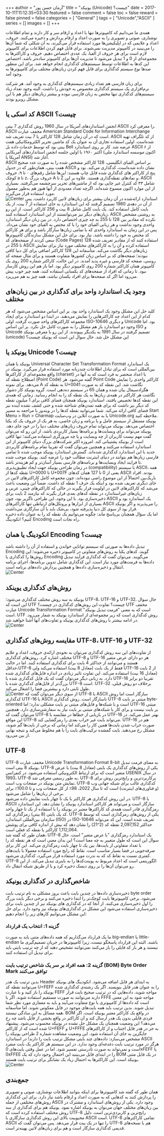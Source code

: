 +++
author = "آرمان حسن پور"
title = "یونیکد (Unicode) چیست؟" 
date = 2017-10-11T11:12:35+03:30
featured = false
comment = false
toc = false
reward = false
pinned = false
categories = [
	"General"
]
tags = [
    "Unicode","ASCII"
]
series = []
images = []
+++

همه‌ی ما می‌دانیم که کامپیوترها تنها با اعداد و ارقام سر و کار دارند و تمام اطلاعات نوشتاری، صوتی و تصویری را به صورت اعداد و ارقام پردازش و ذخیره می‌کنند. حروف، اعداد و علایمی که در اپلیکیشن‌ها مورد استفاده قرار می‌گیرند، به آن شکلی که شما آن‌ها را می‌بینید در کامپیوتر مدیریت نمی‌شوند. برای قابل فهم کردن اطلاعات برای کامپیوتر لازم است برای هر حروف از الفبا، یک عددی اختصاص دهیم. حروف و کاراکترها به مجموعه‌ای از 0 و 1 تبدیل می‌شود تا مدیریت آن‌ها برای کامپیوتر ساده‌تر باشد. اختصاص این کدها به اطلاعات توسط سیستم‌های کدگذاری انجام خواهد شد. برای این منظور صدها نوع سیستم کدگذاری برای قابل فهم کردن زبان‌های مختلف برای کامپیوترها به وجود آمد.
<!--more-->
برای زبان فارسی هم تعداد زیادی سیستم‌های کدگذاری به وجود آمد. هر شرکت نرم‌افزاری یک سیستم کدگذاری مخصوص به خودش را داشت. البته وجود تعداد زیاد سیستم‌های کدگذاری تنها مختص به زبان فارسی نبوده و بیشتر زبان‌های دیگر هم با این مشکل روبرو بودند.
<br>
## کد اسکی یا ASCII چیست؟
انجمن استانداردهای آمریکا در سال 1960 روش کدگذاری 7 بیتی ASCII را معرفی کرد. ASCII مخفف عبارت American Standard Code for Information Interchange است که در آن زمان شامل 128 کاراکتر یا 7 بیت تعریف شد. ASCII از کد تلگراف تهیه شده‌است. اولین استفاده تجاری آن به عنوان یک کد ماشین تحریر الکترومکانیکی هفت بیتی بود که توسط خدمات داده بل Bell عرضه شد. کار بر روی استاندارد ASCII از ۶ اکتبر ۱۹۶۰ با اولین جلسه انجمن استانداردهای آمریکایی (اکنون موسسه استاندارد ملی آمریکا یا ANSI) آغاز شد.
<br>
ASCII بر اساس الفبای انگلیسی، 128 کاراکتر مشخص شده را به صورت عدد صحیح هفت بیتی، همان‌طور که در جدول ASCII نشان داده شده‌است، کدگذاری می‌کند. نود و پنج از کاراکتر های کدگذاری شده قابل چاپ هستند: این‌ها شامل رقم‌های ۰ تا ۹، حروف کوچک a تا z، حروف بزرگ A تا Z و نمادهای نقطه‌گذاری هستند. علاوه بر این، ASCII شامل ۳۳ کد کنترل غیر چاپی بود که از ماشین‌های تحریر سرچشمه می‌گرفتند. بسیاری از این موارد اکنون منسوخ شده‌اند، اگرچه تعداد معدودی از آنها هنوز هم به‌طور معمول مورد استفاده قرار می‌گیرند.
<br>
![Center](/ASCII-Table.jpg#center)
 استاندارد ارائه‌شده در آن زمان بیشتر برای زبان‌های لاتین کاربرد داشت. پس از آن در دهه‌ی 1980 تصمیم گرفتند که این استاندارد به جای استفاده از 7 بیت، از یک بایت کامل استفاده کند. یک بایت کامل شامل 8 بیت و 256 کاراکتر است. از این رو زبان‌های دیگر نیز می‌توانستند از این استاندارد استفاده کنند. ASCII به روشنی مشخص نکرده که مقادیر بین 128 تا 255 به چه چیزی اختصاص دارد. در بین زبان دیگر استاندارد واحدی وجود نداشت و هر زبانی الفبای خود را با کد مختص به الفبای خود نشان می‌داد. پس در این زمان به استاندارد واحدی که با تمامی زبان‌ها سازگار باشد و برای هر کاراکتر کد مختص به خود را داشته باشد، نیاز بود. برای حل این مشکل سازندگان کامپیوتر‌ها سعی کردند از صفحه‌های کد (Code Pages) استفاده کنند که از مقادیر تعریف شده 128 تا 255 در ASCII استفاده کرده و آن را به کاراکترهای مختلف مورد نیاز برای نمایش زبان‌های دیگر نگاشت می‌کند. متأسفانه این 128 کاراکتر اضافی برای کل دنیا کافی نبودند؛ صفحه‌های کد بر اساس زبان کشورها متفاوت هستند و برای مثال صفحه کد روسی، صفحه کد فارسی و غیره پدید آمدند. در این حالت، کاراکتر شماره 200 روی یک کامپیوتر همان کاراکتر شماره 200 روی کامپیوتر دیگر بود. اما باز هم این روش کارساز نبود. تا زمانی که افراد از صفحه‌های کد یکسانی استفاده کنند، همه چیز خوب پیش می‌رود اما اگر کد صفحه‌ها برای افراد یکسان نباشد، همه چیز به هم می‌ریزد.
<br>
## وجود یک استاندارد واحد برای کدگذاری در بین زبان‌های مختلف
کلید حل این مشکل وجود یک استاندارد واحد بود. بر این اساس مشخص می‌شود که هر کدام از این اعداد چه کاراکترهایی را نمایش می‌دهند. در ابتدا دو استاندارد برای ایجاد مجموعه کاراکترهای واحد صورت گرفت. اولی ISO-10646 و دیگری Unicode بود. اما وجود دو استاندارد باز هم مشکل را به صورت کامل حل نکرد. بر این اساس ISO و Unicode تصمیم گرفتند در سال 1991 به یکدیگر بپیوندند. از این رو با معرفی یونیکد (unicode) این مشکل حل شد. حال سوال این است که یونیکد چیست؟
<br>
## یونیکد یا Unicode چیست؟
یونیکد یا همان Universal Character Set Transformation Format یک استاندارد بین‌المللی است که برای تبادل اطلاعات چندزبانه مورد استفاده قرار می‌گیرد. یونیکد در واقع مجموعه‌ای از کاراکترها (charset) با اعداد منحصر به فرد است که به آنها در اصطلاح نقطه کد (Point Code) گفته می‌شود. هر Point Code کاراکتر واحدی را نمایش می‌دهد. برای نمونه A به نقطه کد U+0041 نگاشت شد. این نقطه کد به صورت هگزادسیمال بیان شده و همان 65 در سیستم ده‌دهی است. گروه یونیکد کار دشوار نگاشت هر کاراکتر در همه‌ی زبان‌ها به یک نقطه کد را به انجام رسانید. زمانی که همه‌ی این نقطه کدها تخصیص یافتند، استاندارد یونیکد همچنان فضای کافی برای 1 میلیون نقطه کد دیگر نیز داشت که برای همه تمدن‌های شناخته شده و حتی کشف نشده آینده نیز فضای کافی ارائه می‌کند. شما می‌توانید نقطه کدها را در ویندوز با مراجعه به مسیر Start Menu > Run > Charmap یا به صورت آنلاین در وب‌سایت Unicode.org ملاحظه کنید.
<br>
یونیکد مستقل از سیستم عامل و یا برنامه و زبان خاصی، به هر یک از حروف یک کد یکتا اختصاص می‌دهد. یونیکد می‌تواند تمام حروف زبان‌های مختلف دنیا را در خود جای دهد. یونیکد می‌تواند برای وبسایت‌ها و برنامه‌ها بسیار کاربردی باشد، از این رو که می‌توان گفت مهم نیست کاربران از چه وبسایت و یا چه مرورگری استفاده می‌کنند؛ تنها کافی است از یونیکد پشتیبانی کند. امروزه اکثر شرکت‌های بزرگ دنیای کامپیوتر از این استاندارد استفاده می‌کنند و همچنین می‌توان گفت که تقریبا تمام برنامه‌های کاربردی جدید با این استاندارد کدگذاری شده‌اند. گسترش استاندارد یونیکد موجب شده تا تمامی فارسی زبان‌ها هم بتوانند در دنیای اینترنت مطالب خود را عرضه کنند. یونیکد موجب شده تا فرایند ایجاد وبسایت‌ها و برنامه‌های فارسی بسیار آسان‌تر و کم هزینه‌تر باشد.
<br>
در زمان طراحی یونیکد جهت ایجاد تطبیق‌پذیری (compatibility) با سیستم ASCII، همه نقطه کدها از U+0000 تا U+007F یعنی از 0 تا 127 همان کدهای ASCII بودند. افراد باریک‌بین احتمالاً از این موضوع راضی نبوده‌اند، چون مجموعه کامل کاراکترهای لاتین در جای دیگری تعریف شده بود و اینکه یک حرف 1 نقطه کد داشت. ضمناً این وضعیت باعث می‌شد که کاراکترهای لاتین در اولویت قرار بگیرند در حالی که کاراکترهای چینی، عربی و زبان‌های غیراستاندارد در نقطه کدهای بعدی قرار بگیرند که نیازمند 2 بایت برای ذخیره‌سازی بود. با این وجود، این طراحی ناگزیر بود، چون ASCII یک استاندارد بود و بسیاری از ابزارها و پروتکل‌های ارتباطی تنها کاراکترهای ASCII را می‌پذیرند و اگر یونیکد قرار بود از سوی کل دنیا پذیرفته شود، بی‌شک باید با آن سازگاری می‌داشت. 
<br>
اما یک سؤال همچنان بی‌پاسخ ماند: چگونه می‌توانیم یک نقطه کد را به عنوان داده ذخیره کنیم؟ انکودینگ Encoding راه نجات است.
## انکودینگ یا همان Encoding چیست؟
تبدیل داده‌ها به صورتی که سیستم توانایی خواندن و استفاده از آن را داشته باشد Encoding گویند. کدهای یکتا به روش‌های متفاوتی در کامپیوتر ذخیره می‌شوند؛ این روش‌ها را کدگذاری یا Encoding می‌گویند. می‌توان گفت که کدگذاری فرآیند تبدیل داده‌ها به فرمت‌های مورد نیاز است. این کدگذاری شامل تدوین برنامه‌ها، اجرای برنامه انتقال و ذخیره‌سازی داده‌ها و همچنین پردازش داده‌های برنامه است.
<br>
![Center](/Encoding-Decoding.jpg#center)
## روش‌های کدگذاری یوینکد
یونیکد به سه روش مختلف کدگذاری می‌شود؛ UTF-8، UTF-16 و UTF-32. حال سوال این است که UTF چیست؟ تفاوت این روش‌های کدگذاری در چیست؟ UTF مخفف عبارت Unicode Transformation Format است که به معنی "فرمت تبدیل یونیکد" است. UTF روش کدگذاری است که زیر مجموعه‌ای از استاندارد یونیکد به شمار می‌رود. در ادامه بیشتر با روش‌های کدگذاری یونیکد و تفاوت‌های آنها آشنا خواهید شد.
<br>
![Center](/Unicode-Encoding.jpg#center)
## مقایسه روش‌های کدگذاری UTF-8، UTF-16 و UTF-32 
از تفاوت‌های این سه روش کدگذاری می‌توان به نحوه‌ی ارائه‌ی‌ حروف، اعداد و علایم مختلف اشاره کرد. روش‌های کدگذاری UTF-8 و UTF-16 هر دو دارای عرض متغیر هستند و می‌توانند از حداکثر 4 بایت برای کدگذاری استفاده کنند. اما در حالت حداقل،UTF-8  فقط از یک بایت (معادل 8 بیت) استفاده می‌کند ولی UTF-16 از 2 بایت (معادل 16 بیت) استفاده می‌کند. این تفاوت تاثیر زیادی در اندازه فایل‌های کدگذاری شده دارد. به زبانی دیگر می‌توان گفت که یک فایل کدگذاری شده با UTF-16 تقریبا دو برابر بزرگ‌تر از فایل‌های کدگذاری شده با UTF-8 است. UTF-32 برخلاف دو روش قبلی، طول ثابتی دارد و بیشترین فضا را اشغال می‌کند.
<br>
![Center](/Unicode-Encoding-Compare.jpg#center)
از سوی دیگر می‌توان گفت که UTF-8 با ASCII سازگار است اما روش کدگذاری UTF-16 با ASCII ناسازگار است. روش کدگذاری UTF-8 مبتنی بر بایت byte-oriented است و با شبکه‌ها و فایل‌های مبتنی بر بایت مشکلی ندارد؛ اما UTF-16 مبتنی بر بایت نیست و برای کار با شبکه‌های مبتنی بر بایت نیاز به سفارشی‌سازی دارد. همچنین می‌توان گفت که UTF-8 در بازیابی از خطاها در مقایسه با UTF-16 بهتر عمل می‌کند. در این مواقع UTF-8 می‌تواند بایت غیر خراب بعدی را رمزگشایی کند. UTF-16 هم در صورت خراب شدن بایت‌ها همین کار را می‌کند اما زمانی که برخی از بایت‌ها گم شوند، مشکل رخ می‌دهند. بایت گمشده ترکیب‌های بایت را با هم مخلوط می‌کند و نتیجه نهایی از بین می‌رود.
## UTF-8  
UTF-8 مخفف عبارت Unicode Transformation Format 8-bit به معنای فرمت تبدیل یونیکد 8 بیتی است. UTF-8 یکی از روش‌های کدگذاری یک بایتی (معادل 8 بیت) با عرض متغیر است که برای ارتباط الکترونیکی استفاده می‌شود. در کنفرانس USENIX در سال 1993، UTF-8 به طور رسمی معرفی شد. UTF-8 پرکاربردترین و رایج‌ترین روش برای نمایش متن یونیکد در صفحات وب است. UTF-8 کدگذاری غالب برای شبکه جهانی وب (و فناوری‌های اینترنت) است که تا سال 2022، 98٪ از کل صفحات وب و تا 100.0٪ برای برخی از زبان‌ها را شامل می‌شود.
<br>
در این روش کدگذاری هر کاراکتر با یک تا چهار بایت نمایش داده می‌شود. UTF-8 با ASCII سازگار است و می‌تواند هر کاراکتر استاندارد یونیکد را نشان دهد. این استاندارد رمزگذاری قادر است همه‌ی کد کاراکترها معتبر در یونیکد را با استفاده از یک تا چهار واحد کد یک بایتی (8 بیتی) رمزگذاری کند. UTF-8 یکی از روش‌های رمزگذاری است که توسط سازمان بین‌المللی استاندارد (ISO) در ISO-10646 تعریف شده است. این کد می‌تواند حداکثر 2,097,152 نقطه کد (2^21) را نشان دهد که بیش از اندازه کافی برای پوشش 1,112,064 کاراکتر یا نقطه کد فعلی است.
<br>
همان طور که گفته شد، UTF-8 یک استاندارد رمزگذاری "با عرض متغیر" است. حال سوال این است که طول متغییر به چه معنا است؟ این بدان معنی است که هر نقطه کد را با تعداد متفاوتی از بایت‌ها، بین یک تا چهار بایت رمزگذاری می‌کند. این کار برای صرفه‌جویی در فضا بسیار مناسب است. نقاط کد رایج مورد استفاده معمولا با بایت‌های کمتری نسبت به نقاط کد که به ندرت مورد استفاده قرار می‌گیرد، کدگذاری می‌شود. UTF-8 الگوریتمی است که اعداد مربوط به پوینت‌کدها را به باینری تبدیل می‌کند. از این رو می‌توان آن‌ها را بر روی دیسک ذخیره کرد و یا از طریق شبکه انتقال داد.
## شاخص‌گذاری در کدگذاری یونیکد
ذخیره‌سازی داده‌ها در چندین بایت باعث بروز مشکلی به نام ترتیب بایت byte order می‌شود. برخی کامپیوترها بایت کوچک‌تر را ابتدا ذخیره می‌کنند و برخی دیگر بایت بزرگ را اول ذخیره‌سازی می‌کنند. از آنجا که در کدگذاری های یونیکد نیز از چندین بایت برای ذخیره‌سازی استفاده می‌شود این مشکل در کدگذاری‌های یونیکد نیز وجود دارد. برای حل این مشکل می‌توانیم کارهای زیر را انجام دهیم:
### گزینه 1: انتخاب یک قرارداد
ما یک قرارداد می‌گذاریم که همه داده‌های متنی باید به صورت big-endian یا little-endian باشند. البته این قرارداد پاسخگو نیست، زیرا کامپیوترها در جریان تصمیم‌گیری ما نیستند و هر بار که فایلی را باز می‌کنند نمی‌توانند تشخیص دهند که از چه ترتیب بایتی باید برای تبدیل آن استفاده کنند.
### گزینه 2: همه افراد بر سر یک شاخص ترتیب بایت (BOM) Byte Order Mark توافق می‌کنند
بدین ترتیب یک هدر Header به ابتدای هر فایل اضافه می‌شود. انکودینگ های یونیکد می‌توانند نقطه کد U+FEFF را به عنوان هدر فایل بنویسند. اگر یک رشته‌ی کدگذاری شده یونیکد را باز کنید و با عبارت FEFF مواجه شوید، داده‌هایی که در ترتیب صحیح بایت قرار دارند می‌توانند به صورت مستقیم استفاده شوند. اگر با FFFE مواجه شود به این معنی است که داده‌ها از کامپیوتری با نوع متفاوت می‌آیند و باید به معماری مورد نظر شما تبدیل شوند. بدین ترتیب باید همه بایت‌های موجود در فایل معکوس شوند. اما متأسفانه همه مسائل به این سادگی نیستند. BOM در واقع یک کاراکتر معتبر یونیکد است. اگر فردی فایلی بدون یک هدر ارسال کند و آن کاراکتر در واقع بخشی از فایل باشد چه رخ می‌دهد؟ این وضعیت همچنان یک مشکل حل نشده در یونیکد محسوب می‌شود. پیشنهاد شده است که از کاراکتر U+FEFF و U+FFFE به جز در هدر فایل اجتناب و از کاراکترهای جایگزین به جای آن استفاده شود. این وضعیت مشاهده شماره 2 طراحی یونیکد را مشخص می‌سازد: داده‌های چند بایتی مشکل ترتیب بایت را دارند! در استاندارد ASCII هرگز در مورد ترتیب بایت دغدغه‌ای وجود ندارد. در این سیستم هر کاراکتر یک بایت منفرد است و نمی‌تواند به صورت نادرستی تفسیر شود. اما در عمل وقتی بایت‌های 0xFEFF یا 0xFFEE را در ابتدای فایل می‌بینید این احتمال وجود دارد که یک BOM در یک فایل متنی یونیکد است. این کاراکترها به احتمال زیاد یک نشانگر برای ترتیب بایت هستند.
<br>
![Center](/Bom.jpg#center)
## جمع‌بندی
همان طور که گفته شد کامپیوترها برای اینکه بتوانند اطلاعات نوشتاری، صوتی و تصویری را پردازش کنند به کدهایی که به صورت اعداد و ارقام باشد نیاز دارد. برای این کدگذاری روش‌های مختلفی از جمله ASCII وجود دارد. یکی از روش‌های استاندارد و مشترک در بین زبان‌های مختلف جهان می‌توان به یونیکد اشاره نمود. یونیکد هم برای کدگذاری از سه روش مختلف استفاده کرده است که UTF-8 رایج‌ترین و کاربردی‌ترین است. دلیل محبوبیت بالای این روش کدگذاری سازگاری با ASCII است. UTF-8 تمامی کاراکترهای ASCII را تنها در یک بیت قرار می‌دهد. پس می‌توان گفت که UTF-8 هم با نسخه‌های قدیمی کدگذاری سازگار است و هم برای زبان‌های لاتین بهینه‌تر است.

